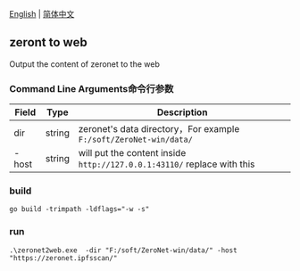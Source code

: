 [English](./README.md) | [简体中文](./README.zh-CN.md)
## zeront to web

Output the content of zeronet to the web


### Command Line Arguments命令行参数
| Field     | Type             | Description                                                                          |
|-----------|-------------|------------------------------------------------------------------------|
| dir         | string          | zeronet's data directory，For example `F:/soft/ZeroNet-win/data/` |
| -host         | string          | will put the content inside `http://127.0.0.1:43110/` replace with this|

### build

` go build -trimpath -ldflags="-w -s" `


### run
```
.\zeronet2web.exe  -dir "F:/soft/ZeroNet-win/data/" -host "https://zeronet.ipfsscan/"
```
